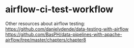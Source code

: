 # airflow-ci-test-workflow


Other resources about airflow testing:
https://github.com/danielvdende/data-testing-with-airflow
https://github.com/BasPH/data-pipelines-with-apache-airflow/tree/master/chapters/chapter8
